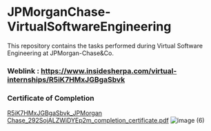 # JPMorganChase-VirtualSoftwareEngineering
This repository contains the tasks performed during Virtual Software Engineering at JPMorgan-Chase&amp;Co.
### Weblink : https://www.insidesherpa.com/virtual-internships/R5iK7HMxJGBgaSbvk
### Certificate of Completion
[R5iK7HMxJGBgaSbvk_JPMorgan Chase_292SojALZWiDYEp2m_completion_certificate.pdf](https://github.com/rajat641/JPMorganChase-VirtualSoftwareEngineering/files/4632173/R5iK7HMxJGBgaSbvk_JPMorgan.Chase_292SojALZWiDYEp2m_completion_certificate.pdf)
![image (6)](https://user-images.githubusercontent.com/8374949/82010745-d20a4200-9627-11ea-854d-18500eff49f6.png)


